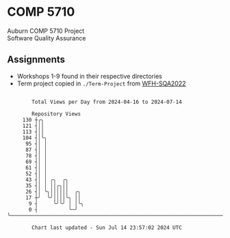 # COMP 5710
Auburn COMP 5710 Project  
Software Quality Assurance

## Assignments
- Workshops 1-9 found in their respective directories
- Term project copied in `./Term-Project` from [WFH-SQA2022](https://github.com/wumphlett/WFH-SQA2022-AUBURN)

```

        Total Views per Day from 2024-04-16 to 2024-07-14

        Repository Views
     130 ┼╭╮
     121 ┤││
     113 ┤││
     104 ┤│╰╮
      95 ┤│ │
      87 ┤│ │
      78 ┤│ │
      69 ┤│ │
      61 ┤│ │
      52 ┤│ │
      43 ┤│ │ ╭╮  ╭╮
      35 ┤│ │ ││╭╮││
      26 ┤│ ╰╮││││││  ╭╮
      17 ┼╯  ╰╯││││╰╮ ││
       9 ┤     ╰╯╰╯ │ │╰╮
       0 ┤          ╰─╯ ╰──────────────────────────────────────────────────────────────────────────

        Chart last updated - Sun Jul 14 23:57:02 2024 UTC
        
```
